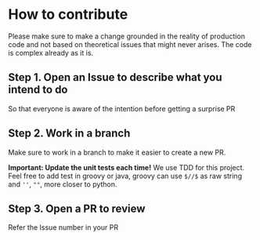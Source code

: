 # How to contribute
Please make sure to make a change grounded in the reality of production code and not based on theoretical issues that might never arises. The code is complex already as it is.

## Step 1. Open an Issue to describe what you intend to do
So that everyone is aware of the intention before getting a surprise PR

## Step 2. Work in a branch
Make sure to work in a branch to make it easier to create a new PR.

**Important: Update the unit tests each time!**
We use TDD for this project. Feel free to add test in groovy or java, groovy can use `$//$` as raw string and `''`, `""`, more closer to python.

## Step 3. Open a PR to review
Refer the Issue number in your PR
